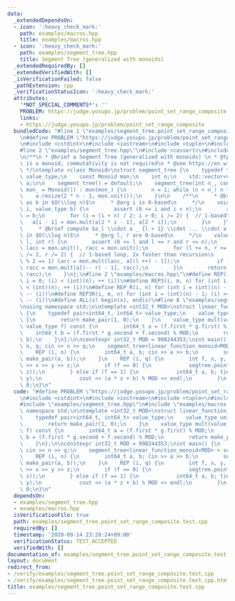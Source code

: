```yaml
---
data:
  _extendedDependsOn:
  - icon: ':heavy_check_mark:'
    path: examples/macros.hpp
    title: examples/macros.hpp
  - icon: ':heavy_check_mark:'
    path: examples/segment_tree.hpp
    title: Segment Tree (generalized with monoids)
  _extendedRequiredBy: []
  _extendedVerifiedWith: []
  _isVerificationFailed: false
  _pathExtension: cpp
  _verificationStatusIcon: ':heavy_check_mark:'
  attributes:
    '*NOT_SPECIAL_COMMENTS*': ''
    PROBLEM: https://judge.yosupo.jp/problem/point_set_range_composite
    links:
    - https://judge.yosupo.jp/problem/point_set_range_composite
  bundledCode: "#line 1 \"examples/segment_tree.point_set_range_composite.test.cpp\"\
    \n#define PROBLEM \"https://judge.yosupo.jp/problem/point_set_range_composite\"\
    \n#include <cstdint>\n#include <iostream>\n#include <tuple>\n#include <utility>\n\
    #line 2 \"examples/segment_tree.hpp\"\n#include <cassert>\n#include <vector>\n\
    \n/**\n * @brief a Segment Tree (generalized with monoids) \n * @tparam Monoid\
    \ is a monoid; commutativity is not required\n * @see https://en.wikipedia.org/wiki/Segment_tree\n\
    \ */\ntemplate <class Monoid>\nstruct segment_tree {\n    typedef typename Monoid::value_type\
    \ value_type;\n    const Monoid mon;\n    int n;\n    std::vector<value_type>\
    \ a;\n\n    segment_tree() = default;\n    segment_tree(int n_, const Monoid &\
    \ mon_ = Monoid()) : mon(mon_) {\n        n = 1; while (n < n_) n *= 2;\n    \
    \    a.resize(2 * n - 1, mon.unit());\n    }\n\n    /**\n     * @brief set $a_i$\
    \ as b in $O(\\log n)$\n     * @arg i is 0-based\n     */\n    void point_set(int\
    \ i, value_type b) {\n        assert (0 <= i and i < n);\n        a[i + n - 1]\
    \ = b;\n        for (i = (i + n) / 2; i > 0; i /= 2) {  // 1-based\n         \
    \   a[i - 1] = mon.mult(a[2 * i - 1], a[2 * i]);\n        }\n    }\n\n    /**\n\
    \     * @brief compute $a_l \\cdot a _ {l + 1} \\cdot ... \\cdot a _ {r - 1}$\
    \ in $O(\\log n)$\n     * @arg l, r are 0-based\n     */\n    value_type range_concat(int\
    \ l, int r) {\n        assert (0 <= l and l <= r and r <= n);\n        value_type\
    \ lacc = mon.unit(), racc = mon.unit();\n        for (l += n, r += n; l < r; l\
    \ /= 2, r /= 2) {  // 1-based loop, 2x faster than recursion\n            if (l\
    \ % 2 == 1) lacc = mon.mult(lacc, a[(l ++) - 1]);\n            if (r % 2 == 1)\
    \ racc = mon.mult(a[(-- r) - 1], racc);\n        }\n        return mon.mult(lacc,\
    \ racc);\n    }\n};\n#line 2 \"examples/macros.hpp\"\n#define REP(i, n) for (int\
    \ i = 0; (i) < (int)(n); ++ (i))\n#define REP3(i, m, n) for (int i = (m); (i)\
    \ < (int)(n); ++ (i))\n#define REP_R(i, n) for (int i = (int)(n) - 1; (i) >= 0;\
    \ -- (i))\n#define REP3R(i, m, n) for (int i = (int)(n) - 1; (i) >= (int)(m);\
    \ -- (i))\n#define ALL(x) begin(x), end(x)\n#line 8 \"examples/segment_tree.point_set_range_composite.test.cpp\"\
    \nusing namespace std;\n\ntemplate <int32_t MOD>\nstruct linear_function_monoid\
    \ {\n    typedef pair<int64_t, int64_t> value_type;\n    value_type unit() const\
    \ {\n        return make_pair(1, 0);\n    }\n    value_type mult(value_type g,\
    \ value_type f) const {\n        int64_t a = (f.first * g.first) % MOD;\n    \
    \    int64_t b = (f.first * g.second + f.second) % MOD;\n        return make_pair(a,\
    \ b);\n    }\n};\n\nconstexpr int32_t MOD = 998244353;\nint main() {\n    int\
    \ n, q; cin >> n >> q;\n    segment_tree<linear_function_monoid<MOD> > segtree(n);\n\
    \    REP (i, n) {\n        int64_t a, b; cin >> a >> b;\n        segtree.point_set(i,\
    \ make_pair(a, b));\n    }\n    REP (i, q) {\n        int f, x, y, z; cin >> f\
    \ >> x >> y >> z;\n        if (f == 0) {\n            segtree.point_set(x, make_pair(y,\
    \ z));\n        } else if (f == 1) {\n            int64_t a, b; tie(a, b) = segtree.range_concat(x,\
    \ y);\n            cout << (a * z + b) % MOD << endl;\n        }\n    }\n    return\
    \ 0;\n}\n"
  code: "#define PROBLEM \"https://judge.yosupo.jp/problem/point_set_range_composite\"\
    \n#include <cstdint>\n#include <iostream>\n#include <tuple>\n#include <utility>\n\
    #include \"examples/segment_tree.hpp\"\n#include \"examples/macros.hpp\"\nusing\
    \ namespace std;\n\ntemplate <int32_t MOD>\nstruct linear_function_monoid {\n\
    \    typedef pair<int64_t, int64_t> value_type;\n    value_type unit() const {\n\
    \        return make_pair(1, 0);\n    }\n    value_type mult(value_type g, value_type\
    \ f) const {\n        int64_t a = (f.first * g.first) % MOD;\n        int64_t\
    \ b = (f.first * g.second + f.second) % MOD;\n        return make_pair(a, b);\n\
    \    }\n};\n\nconstexpr int32_t MOD = 998244353;\nint main() {\n    int n, q;\
    \ cin >> n >> q;\n    segment_tree<linear_function_monoid<MOD> > segtree(n);\n\
    \    REP (i, n) {\n        int64_t a, b; cin >> a >> b;\n        segtree.point_set(i,\
    \ make_pair(a, b));\n    }\n    REP (i, q) {\n        int f, x, y, z; cin >> f\
    \ >> x >> y >> z;\n        if (f == 0) {\n            segtree.point_set(x, make_pair(y,\
    \ z));\n        } else if (f == 1) {\n            int64_t a, b; tie(a, b) = segtree.range_concat(x,\
    \ y);\n            cout << (a * z + b) % MOD << endl;\n        }\n    }\n    return\
    \ 0;\n}\n"
  dependsOn:
  - examples/segment_tree.hpp
  - examples/macros.hpp
  isVerificationFile: true
  path: examples/segment_tree.point_set_range_composite.test.cpp
  requiredBy: []
  timestamp: '2020-09-14 23:28:24+09:00'
  verificationStatus: TEST_ACCEPTED
  verifiedWith: []
documentation_of: examples/segment_tree.point_set_range_composite.test.cpp
layout: document
redirect_from:
- /verify/examples/segment_tree.point_set_range_composite.test.cpp
- /verify/examples/segment_tree.point_set_range_composite.test.cpp.html
title: examples/segment_tree.point_set_range_composite.test.cpp
---
```

